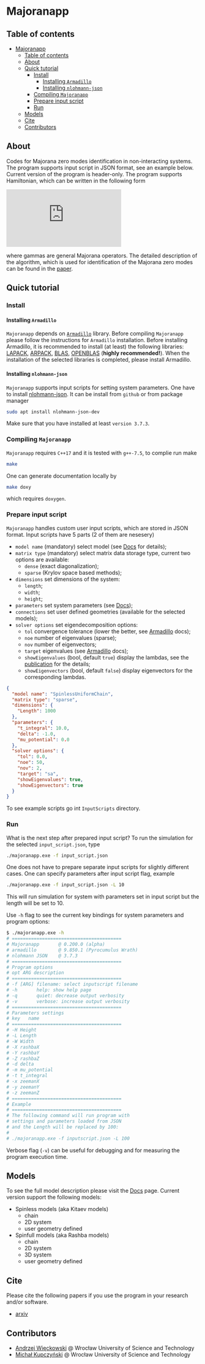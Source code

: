 # Majoranapp

## Table of contents

- [Majoranapp](#majoranapp)
  - [Table of contents](#table-of-contents)
  - [About](#about)
  - [Quick tutorial](#quick-tutorial)
    - [Install](#install)
      - [Installing `Armadillo`](#installing-armadillo)
      - [Installing `nlohmann-json`](#installing-nlohmann-json)
    - [Compiling `Majoranapp`](#compiling-majoranapp)
    - [Prepare input script](#prepare-input-script)
    - [Run](#run)
  - [Models](#models)
  - [Cite](#cite)
  - [Contributors](#contributors)

## About

Codes for Majorana zero modes identification in non-interacting systems.
The program supports input script in JSON format, see an example below.
Current version of the program is header-only.
The program supports Hamiltonian, which can be written in the following form

![hamiltonian](https://latex.codecogs.com/svg.latex?%5Chat%20H%20%3D%20%5Ctext%20i%20%5Csum_%7Bij%7D%20H_%7Bij%7D%20%5Cgamma_i%20%5Cgamma_j)

where gammas are general Majorana operators.
The detailed description of the algorithm, which is used for identification of the Majorana zero modes can be found in the [paper][pub].

## Quick tutorial

### Install

#### Installing `Armadillo`

`Majoranapp` depends on [`Armadillo`][arma] library.
Before compiling `Majoranapp` please follow the instructions for `Armadillo` installation.
Before installing Armadillo, it is recommended to install (at least) the following libraries: 
[LAPACK](http://www.netlib.org/lapack/),
[ARPACK](https://www.caam.rice.edu/software/ARPACK/),
[BLAS](http://www.netlib.org/blas/),
[OPENBLAS](https://www.openblas.net/) (**highly recommended!**). When the installation of the selected libraries is completed, please install Armadillo.

#### Installing `nlohmann-json`

`Majoranapp` supports input scripts for setting system parameters.
One have to install [nlohmann-json](https://github.com/nlohmann/json).
It can be install from `github`
or from package manager

```bash
sudo apt install nlohmann-json-dev
```

Make sure that you have installed at least `version 3.7.3`.

### Compiling `Majoranapp`

`Majoranapp` requires `C++17` and it is tested with `g++-7.5`,
to complie run make

```bash
make
```

One can generate documentation locally by

```bash
make doxy
```

which requires `doxygen`.

### Prepare input script

`Majoranapp` handles custom user input scripts, which are stored in JSON format.
Input scripts have 5 parts (2 of them are nesesery)

- `model name` (mandatory) select model (see [Docs][docs] for details);
- `matrix type` (mandatory) select matrix data storage type, current two options are available:
  - `dense` (exact diagonalization);
  - `sparse` (Krylov space based methods);
- `dimensions` set dimensions of the system:
  - `length`;
  - `width`;
  - `height`;
- `parameters` set system parameters (see [Docs][docs]);
- `connections` set user defined geometries (available for the selected models);
- `solver options` set eigendecomposition options:
  - `tol` convergence tolerance (lower the better, see [Armadillo][arma] docs);
  - `noe` number of eigenvalues (sparse);
  - `nov` number of eigenvectors;
  - `target` eigenvalues (see [Armadillo][arma] docs);
  - `showEigenvalues` (bool, default `true`) display the lambdas, see the [publication][pub] for the details;
  - `showEigenvectors` (bool, default `false`) display eigenvectors for the corresponding lambdas.

```json
{
  "model name": "SpinlessUniformChain",
  "matrix type": "sparse",
  "dimensions": {
    "Length": 1000
  },
  "parameters": {
    "t_integral": 10.0,
    "delta": -1.0,
    "mu_potential": 0.0
  },
  "solver options": {
    "tol": 0.0,
    "noe": 50,
    "nov": 2,
    "target": "sa",
    "showEigenvalues": true,
    "showEigenvectors": true
  }
}
```

To see example scripts go int `InputScripts` directory.

### Run

What is the next step after prepared input script?
To run the simulation for the selected `input_script.json`, type

```bash
./majoranapp.exe -f input_script.json
```

One does not have to prepare separate input scripts for slightly different cases.
One can specify parameters after input script flag, example

```bash
./majoranapp.exe -f input_script.json -L 10
```

This will run simulation for system with parameters set in input script but the length will be set to 10.

Use `-h` flag to see the current key bindings for system parameters and program options:

```bash
$ ./majoranapp.exe -h
# ========================================
# Majoranapp       @ 0.200.0 (alpha)
# armadillo        @ 9.850.1 (Pyrocumulus Wrath)
# nlohmann JSON    @ 3.7.3
# ========================================
# Program options
# opt ARG description
# ========================================
# -f [ARG] filename: select inputscript filename
# -h       help: show help page
# -q       quiet: decrease output verbosity
# -v       verbose: increase output verbosity
# ========================================
# Parameters settings
# key   name
# ========================================
# -H Height
# -L Length
# -W Width
# -X rashbaX
# -Y rashbaY
# -Z rashbaZ
# -d delta
# -m mu_potential
# -t t_integral
# -x zeemanX
# -y zeemanY
# -z zeemanZ
# ========================================
# Example
# ========================================
# The following command will run program with
# settings and parameters loaded from JSON
# and the Length will be replaced by 100:
#
# ./majoranapp.exe -f inputscript.json -L 100
```

Verbose flag (`-v`) can be useful for debugging and for measuring the program execution time.

## Models

To see the full model description please visit the [Docs][docs] page.
Current version support the following models:

- Spinless models (aka Kitaev models)
  - chain
  - 2D system
  - user geometry defined
- Spinfull models (aka Rashba models)
  - chain
  - 2D system
  - 3D system
  - user geometry defined

## Cite

Please cite the following papers if you use the program in your research and/or software.

- [arxiv][pub]

## Contributors

- [Andrzej Więckowski](https://andywiecko.github.io) @ Wrocław University of Science and Technology
- [Michał Kupczyński](https://scholar.google.com/citations?user=0aTIsJMAAAAJ&hl=en) @ Wrocław University of Science and Technology

[pub]:kiedys_tutaj_fajny_adres
[arma]:http://arma.sourceforge.net/
[docs]:https://andywiecko.github.io/Majoranapp/intex.html
